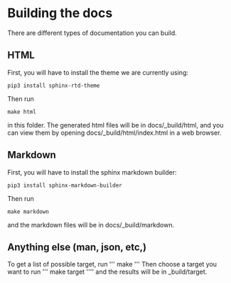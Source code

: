
# Building the docs
There are different types of documentation you can build.
## HTML
First, you will have to install the theme we are currently using:
```
pip3 install sphinx-rtd-theme
```
Then run 
```
make html
```
in this folder. The generated html files will be in docs/_build/html, and you
can view them by opening docs/_build/html/index.html in a web browser.
<!-- TODO: Host these html docs on a website. -->
## Markdown
First, you will have to install the sphinx markdown builder:
```
pip3 install sphinx-markdown-builder
```
Then run
```
make markdown
```
and the markdown files will be in docs/_build/markdown. 
<!-- TODO: Copy the markdown files to our demo repo to make them public, once the
bolt documentation is done. -->
## Anything else (man, json, etc,)
To get a list of possible target, run 
'''
make
'''
Then choose a target you want to run 
'''
make target
''''
and the results will be in _build/target.
